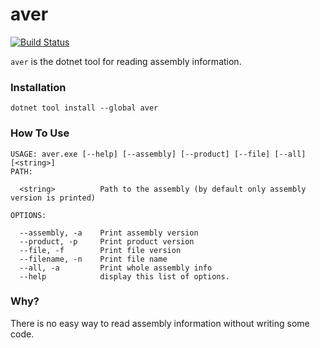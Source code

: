 # aver

[![Build Status](https://travis-ci.org/mocosha/assembly-version.svg?branch=master)](https://travis-ci.org/mocosha/assembly-version)

`aver` is the dotnet tool for reading assembly information.

### Installation

    dotnet tool install --global aver

### How To Use

    USAGE: aver.exe [--help] [--assembly] [--product] [--file] [--all] [<string>]
    PATH:
    
      <string>          Path to the assembly (by default only assembly version is printed)
      
    OPTIONS:
      
      --assembly, -a    Print assembly version
      --product, -p     Print product version
      --file, -f        Print file version
      --filename, -n    Print file name 
      --all, -a         Print whole assembly info
      --help            display this list of options.

### Why?

There is no easy way to read assembly information without writing some code.
